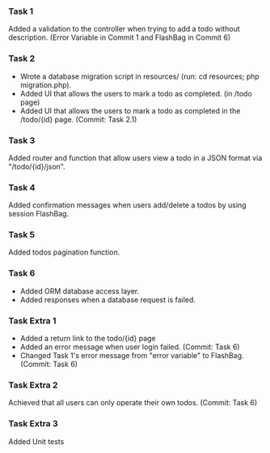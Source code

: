 ### Task 1

Added a validation to the controller when trying to add a todo without description.
(Error Variable in Commit 1 and FlashBag in Commit 6)

### Task 2

- Wrote a database migration script in resources/ (run: cd resources; php migration.php).
- Added UI that allows the users to mark a todo as completed. (in /todo page)
- Added UI that allows the users to mark a todo as completed in the /todo/{id} page. (Commit: Task 2.1)

### Task 3

Added router and function that allow users view a todo in a JSON format via "/todo/{id}/json".

### Task 4

Added confirmation messages when users add/delete a todos by using session FlashBag.

### Task 5

Added todos pagination function.

### Task 6

- Added ORM database access layer.
- Added responses when a database request is failed.

### Task Extra 1

- Added a return link to the todo/{id} page
- Added an error message when user login failed. (Commit: Task 6)
- Changed Task 1's error message from "error variable" to FlashBag. (Commit: Task 6)

### Task Extra 2

Achieved that all users can only operate their own todos. (Commit: Task 6)

### Task Extra 3

Added Unit tests

